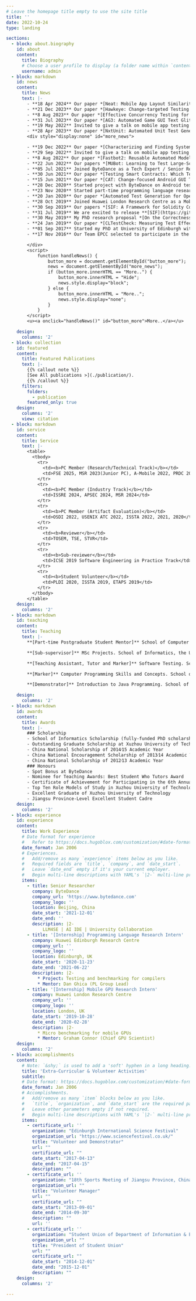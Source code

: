 ```yaml
---
# Leave the homepage title empty to use the site title
title: ''
date: 2022-10-24
type: landing

sections:
  - block: about.biography
    id: about
    content:
      title: Biography
      # Choose a user profile to display (a folder name within `content/authors/`)
      username: admin
  - block: markdown
    id: news
    content:
      title: News
      text: |-
        - **18 Apr 2024** Our paper *[Neat: Mobile App Layout Similarity Comparison based on Graph Convolutional Networks](publication/fse24)* is accepted by the Industry Track of FSE 2024.
        - **21 Dec 2023** Our paper *[Hawkeye: Change-targeted Testing for Android Apps based on Deep Reinforcement Learning](publication/icse24seip)* is accepted by the SEIP track of ICSE 2024.
        - **8 Aug 2023** Our paper *[Effective Concurrency Testing for Go via Directional Primitive-constrained Interleaving Exploration](publication/ase23)* is accepted by ASE 2023.
        - **31 Jul 2023** Our paper *[AG3: Automated Game GUI Text Glitch Detection based on Computer Vision](publication/fse23)* is accepted by the Industry Track of FSE 2023.
        - **19 May 2022** Invited to give a talk on mobile app testing at University of Edinburgh.
        - **28 Apr 2023** Our paper *[NxtUnit: Automated Unit Test Generation for Go](publication/ease23)* is accepted by the Industry Track of EASE 2023.
        <div style="display:none" id="more_news">

        - **19 Dec 2022** Our paper *[Characterizing and Finding SystemSetting-Related Defects in Android Apps](publication/tse22/)* is accepted by TSE.
        - **29 Sep 2022** Invited to give a talk on mobile app testing at ECNU.
        - **8 Aug 2022** Our paper *[Fastbot2: Reusable Automated Model-based GUI Testing for Android Enhanced by Reinforcement Learning](publication/ase22/)* is accepted by the Industry Track of ASE 2022.
        - **22 Jun 2022** Our papers *[MUBot: Learning to Test Large-Scale Commercial Android Apps like a Human](publication/icsme22b/)* and *[Automated Server Testing: an Industrial Experience Report](publication/icsme22a/)* are accepted by the Industry Track of ICSME 2022.
        - **05 Jul 2021** Joined ByteDance as a Tech Expert / Senior Researcher within the Quality Lab
        - **30 Jun 2021** Our paper *[Testing Smart Contracts: Which Technique Performs Best?](https://dl.acm.org/doi/10.1145/3475716.3475779)* is accepted by ESEM 2021.
        - **15 Jun 2021** Our paper *[CAT: Change-focused Android GUI Testing](https://ieeexplore.ieee.org/abstract/document/9609107/)* is accepted by ICSME 2021.
        - **28 Dec 2020** Started project with ByteDance on Android testing.
        - **23 Nov 2020** Started part-time programming language research intern at Huawei Edinburgh Research Centre mentored by Dan Ghica, the PL group lead.
        - **20 Jan 2020** Our paper *[Automated Test Generation for OpenCL Kernels Using Fuzzing and Constraint Solving](https://dl.acm.org/doi/abs/10.1145/3366428.3380768)* is accepted by PPoPP’s GPGPU Workshop 2020.
        - **28 Oct 2019** Joined Huawei London Research Centre as a Mobile GPU Intern mentored by Graham Connor, the Chief GPU Scientist.
        - **30 Sep 2019** Our papers *[SIF: A Framework for Solidity Contract Instrumentation and Analysis](https://ieeexplore.ieee.org/document/8945726)* and *[SolAnalyser: A Framework for Analysing and Testing Smart Contracts](https://ieeexplore.ieee.org/document/8945725)* are accepted by APSEC 2019.
        - **31 Jul 2019** We are excited to release **[SIF](https://github.com/chao-peng/Sif)** - a code analysis and instrumentation framework for Solidity smart contracts.
        - **30 May 2019** My PhD research proposal *[On the Correctness of GPU programs](publication/issta19ds/)* is accepted by ISSTA 2019 Doctoral Symposium.
        - **24 Jan 2019** Our paper *[CLTestCheck: Measuring Test Effectiveness for GPU Kernels](publication/fase19/)* is accepted by FASE 2019.
        - **01 Sep 2017** Started my PhD at University of Edinburgh with Dr. Ajitha Rajan fully funded by School of Informatics Scholarship.
        - **17 Nov 2016** Our Team EPCC selected to participate in the final round of the ISC Student Cluster Competition.

        </div>
        <script>
            function handleNews() {
                button_more = document.getElementById("button_more");
                news = document.getElementById("more_news");
                if (button_more.innerHTML == "More..") {
                    button_more.innerHTML = "Hide";
                    news.style.display="block";
                } else {
                    button_more.innerHTML = "More..";
                    news.style.display="none";
                }
            }
        </script>
        <u><a onclick="handleNews()" id="button_more">More..</a></u>

    design:
      columns: '2'
  - block: collection
    id: featured
    content:
      title: Featured Publications
      text: |-
        {{% callout note %}}
        [See All publications >](./publication/).
        {{% /callout %}}
      filters:
        folders:
          - publication
        featured_only: true
    design:
      columns: '2'
      view: citation
  - block: markdown
    id: service
    content:
      title: Service
      text: |-
        <table>
          <tbody>
            <tr>
              <td><b>PC Member (Research/Technical Track)</b></td>
              <td>FSE 2025, MSR 2023(Junior PC), A-Mobile 2022, PRDC 2022</td>
            </tr>
            <tr>
              <td><b>PC Member (Industry Track)</b></td>
              <td>ISSRE 2024, APSEC 2024, MSR 2024</td>
            </tr>
            <tr>
              <td><b>PC Member (Artifact Evaluation)</b></td>
              <td>OSDI 2022, USENIX ATC 2022, ISSTA 2022, 2021, 2020</td>
            </tr>
            <tr>
              <td><b>Reviewer</b></td>
              <td>TOSEM, TSE, STVR</td>
            </tr>
            <tr>
              <td><b>Sub-reviewer</b></td>
              <td>ICSE 2019 Software Engineering in Practice Track</td>
            </tr>
            <tr>
              <td><b>Student Volunteer</b></td>
              <td>PLDI 2020, ISSTA 2019, ETAPS 2019</td>
            </tr>
          </tbody>
        </table>
    design:
      columns: '2'
  - block: markdown
    id: teaching
    content:
      title: Teaching
      text: |-
        **[Part-time Postgraduate Student Mentor]** School of Computer Science, Fudan University. Mar 2022 - Present

        **[Sub-supervisor]** MSc Projects. School of Informatics, the University of Edinburgh. Apr 2018 - Aug 2018, Apr 2019 - Aug 2019

        **[Teaching Assistant, Tutor and Marker]** Software Testing. School of Informatics, the University of Edinburgh. Jan 2018 - Apr 2018, Jan 2019 - Apr 2019, Jan 2021 - Apr 2021

        **[Marker]** Computer Programming Skills and Concepts. School of Informatics, the University of Edinburgh. Nov 2017 - Dec 2017, Dec 2018 - Jan 2019

        **[Demonstrator]** Introduction to Java Programming. School of Informatics, the University of Edinburgh. Sep 2017 - Dec2017, Sep 2018 - Dec 2018

    design:
      columns: '2'
  - block: markdown
    id: awards
    content:
      title: Awards
      text: |-
        ### Scholarship
        - School of Informatics Scholarship (fully-funded PhD scholarship)
        - Outstanding Graduate Scholarship at Xuzhou University of Technology
        - China National Scholarship of 2014⁄15 Academic Year
        - China National Encouragement Scholarship of 2013⁄14 Academic Year
        - China National Scholarship of 2012⁄13 Academic Year
        ### Honours
        - Spot Bonus at ByteDance
        - Nominee for Teaching Awards: Best Student Who Tutors Award
        - Certificate of Achievement for Participating in the 6th Annual HPCAC Student Cluster Competition
        - Top Ten Role Models of Study in Xuzhou University of Technology
        - Excellent Graduate of Xuzhou University of Technology
        - Jiangsu Province-Level Excellent Student Cadre
    design:
      columns: '2'
  - block: experience
    id: experience
    content:
      title: Work Experience
      # Date format for experience
      #   Refer to https://docs.hugoblox.com/customization/#date-format
      date_format: Jan 2006
      # Experiences.
      #   Add/remove as many `experience` items below as you like.
      #   Required fields are `title`, `company`, and `date_start`.
      #   Leave `date_end` empty if it's your current employer.
      #   Begin multi-line descriptions with YAML's `|2-` multi-line prefix.
      items:
        - title: Senior Researcher
          company: ByteDance
          company_url: 'https://www.bytedance.com'
          company_logo: ''
          location: Beijing, China
          date_start: '2021-12-01'
          date_end: ''
          description: |2-
              LLM4SE | AI IDE | University Collaboration
        - title: '[Internship] Programming Language Research Intern'
          company: Huawei Edinburgh Research Centre
          company_url: ''
          company_logo: ''
          location: Edinburgh, UK
          date_start: '2020-11-23'
          date_end: '2021-06-22'
          description: |2-
            * Project: Testing and benchmarking for compilers
            * Mentor: Dan Ghica (PL Group Lead)
        - title: '[Internship] Mobile GPU Research Intern'
          company: Huawei London Research Centre
          company_url: ''
          company_logo: ''
          location: London, UK
          date_start: '2019-10-28'
          date_end: '2020-02-28'
          description: |2-
            * Micro benchmarking for mobile GPUs
            * Mentor: Graham Connor (Chief GPU Scientist)
    design:
      columns: '2'
  - block: accomplishments
    content:
      # Note: `&shy;` is used to add a 'soft' hyphen in a long heading.
      title: 'Extra-Curricular & Volunteer Activities'
      subtitle:
      # Date format: https://docs.hugoblox.com/customization/#date-format
      date_format: Jan 2006
      # Accomplishments.
      #   Add/remove as many `item` blocks below as you like.
      #   `title`, `organization`, and `date_start` are the required parameters.
      #   Leave other parameters empty if not required.
      #   Begin multi-line descriptions with YAML's `|2-` multi-line prefix.
      items:
        - certificate_url: ''
          organization: "Edinburgh International Science Festival"
          organization_url: "https://www.sciencefestival.co.uk/"
          title: "Volunteer and Demonstrator"
          url: ""
          certificate_url: ""
          date_start: "2017-04-13"
          date_end: "2017-04-15"
          description: ""
        - certificate_url: ''
          organization: "18th Sports Meeting of Jiangsu Province, China"
          organization_url: ""
          title: "Volunteer Manager"
          url: ""
          certificate_url: ""
          date_start: "2013-09-01"
          date_end: "2014-09-30"
          description: ""
          url: ''
        - certificate_url: ''
          organization: "Student Union of Department of Information & Electrical Engineering, Xuzhou University of Technology"
          organization_url: ""
          title: "President of Student Union"
          url: ""
          certificate_url: ""
          date_start: "2014-12-01"
          date_end: "2015-12-01"
          description: ""
    design:
      columns: '2'

---
```

